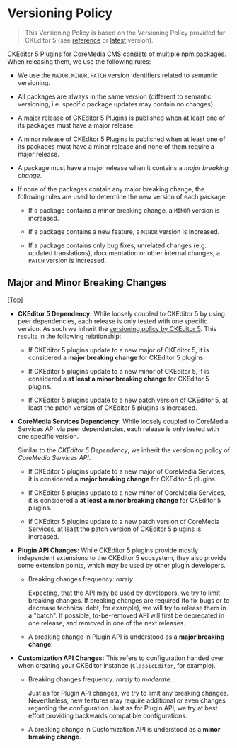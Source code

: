 Versioning Policy
================================================================================

> This Versioning Policy is based on the Versioning Policy provided for
> CKEditor 5 (see [reference][cke5:versioning-policy:reference] or
> [latest][cke5:versioning-policy:latest] version).

CKEditor 5 Plugins for CoreMedia CMS consists of multiple npm packages. When
releasing them, we use the following rules:

* We use the `MAJOR.MINOR.PATCH` version identifiers related to semantic
    versioning.

* All packages are always in the same version (different to semantic versioning,
    i.e. specific package updates may contain no changes).

* A major release of CKEditor 5 Plugins is published when at least one of its
    packages must have a major release.

* A minor release of CKEditor 5 Plugins is published when at least one of its
    packages must have a minor release and none of them require a major release.

* A package must have a major release when it contains a _major breaking change_.

* If none of the packages contain any major breaking change, the following rules
    are used to determine the new version of each package:

    * If a package contains a minor breaking change, a `MINOR` version is
        increased.

    * If a package contains a new feature, a `MINOR` version is increased.

    * If a package contains only bug fixes, unrelated changes (e.g. updated
        translations), documentation or other internal changes, a `PATCH`
        version is increased.

Major and Minor Breaking Changes
--------------------------------------------------------------------------------

[[Top][]]

* **CKEditor 5 Dependency:** While loosely coupled to CKEditor 5 by using peer
    dependencies, each release is only tested with one specific version. As such
    we inherit the
    [versioning policy by CKEditor 5][cke5:versioning-policy:reference]. This
    results in the following relationship:
    
    * If CKEditor 5 plugins update to a new major of CKEditor 5, it is
        considered a **major breaking change** for CKEditor 5 plugins.

    * If CKEditor 5 plugins update to a new minor of CKEditor 5, it is
        considered a **at least a minor breaking change** for CKEditor 5
        plugins.

    * If CKEditor 5 plugins update to a new patch version of CKEditor 5, at
        least the patch version of CKEditor 5 plugins is increased.

* **CoreMedia Services Dependency:** While loosely coupled to CoreMedia
    Services API via peer dependencies, each release is only tested with
    one specific version.

    Similar to the _CKEditor 5 Dependency_, we inherit the versioning
    policy of _CoreMedia Services API_.

    * If CKEditor 5 plugins update to a new major of CoreMedia Services,
        it is considered a **major breaking change** for CKEditor 5
        plugins.

    * If CKEditor 5 plugins update to a new minor of CoreMedia Services,
        it is considered a **at least a minor breaking change** for
        CKEditor 5 plugins.

    * If CKEditor 5 plugins update to a new patch version of CoreMedia
        Services, at least the patch version of CKEditor 5 plugins is
        increased.

* **Plugin API Changes:** While CKEditor 5 plugins provide mostly independent
    extensions to the CKEditor 5 ecosystem, they also provide some extension
    points, which may be used by other plugin developers.

    * Breaking changes frequency: _rarely_.

        Expecting, that the API may be used by developers, we try to limit
        breaking changes. If breaking changes are required (to fix bugs or
        to decrease technical debt, for example), we will try to release them
        in a "batch". If possible, to-be-removed API will first be deprecated
        in one release, and removed in one of the next releases.

    * A breaking change in Plugin API is understood as a
        **major breaking change**.

* **Customization API Changes:** This refers to configuration handed over when
    creating your CKEditor instance (`ClassicEditor`, for example).

    * Breaking changes frequency: _rarely_ to _moderate_.

        Just as for Plugin API changes, we try to limit any breaking
        changes. Nevertheless, new features may require additional or even
        changes regarding the configuration. Just as for Plugin API, we
        try at best effort providing backwards compatible configurations.

    * A breaking change in Customization API is understood as a
        **minor breaking change**.

<!-- ======================================================[ REFERENCES ]=== -->

[Top]: <#top>

<!-- Versioning Policies for CKEditor 5 -->

[cke5:versioning-policy:latest]: <https://ckeditor.com/docs/ckeditor5/latest/framework/guides/support/versioning-policy.html> "Versioning policy - CKEditor 5 Documentation (Latest)"
<!--
  The reference version refers to the version, we adapted this policy to. As it
  may be different to the latest policy, we explicitly refer to this kind of
  _permlink_ (which is to replace "latest" by a specific version number).
-->
[cke5:versioning-policy:reference]: <https://ckeditor.com/docs/ckeditor5/29.2.0/framework/guides/support/versioning-policy.html> "Versioning policy - CKEditor 5 Documentation (29.2.0)"
